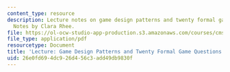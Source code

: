 ```yaml
---
content_type: resource
description: Lecture notes on game design patterns and twenty formal game questions.
  Notes by Clara Rhee.
file: https://ol-ocw-studio-app-production.s3.amazonaws.com/courses/cms-608-game-design-spring-2008/26e0fd694dc926d456c3add49db9830f_MITCMS_608s08_lec_notes05.pdf
file_type: application/pdf
resourcetype: Document
title: 'Lecture: Game Design Patterns and Twenty Formal Game Questions'
uid: 26e0fd69-4dc9-26d4-56c3-add49db9830f
---
```

